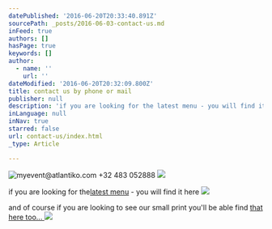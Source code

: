 ```yaml
---
datePublished: '2016-06-20T20:33:40.891Z'
sourcePath: _posts/2016-06-03-contact-us.md
inFeed: true
authors: []
hasPage: true
keywords: []
author:
  - name: ''
    url: ''
dateModified: '2016-06-20T20:32:09.800Z'
title: contact us by phone or mail
publisher: null
description: 'if you are looking for the latest menu - you will find it here '
inLanguage: null
inNav: true
starred: false
url: contact-us/index.html
_type: Article

---
```

![myevent@atlantiko.com +32 483 052888](https://the-grid-user-content.s3-us-west-2.amazonaws.com/3b998250-ed59-425f-8ddf-c4a09f1a086b.jpg)
![](https://the-grid-user-content.s3-us-west-2.amazonaws.com/913d58d4-e2c9-4f68-a033-bb4fadf04e72.jpg)

if you are looking for the[latest menu][0] - you will find it here ![](https://the-grid-user-content.s3-us-west-2.amazonaws.com/de3b4095-7a39-41f2-9cfd-7e90dd48ef13.jpg)

and of course if you are looking to see our small print you'll be able find [that here too... ][1]
![](https://the-grid-user-content.s3-us-west-2.amazonaws.com/334b20a3-6e64-4414-94f3-e23f9c948439.jpg)

[0]: https://www.dropbox.com/s/85qjrtufolbx5ku/LaBritannique%20Brussels%20Menu%20VIBRANT%202016%20all%20clients.pdf?dl=0
[1]: https://www.dropbox.com/s/fskdkvvqyhsgzfm/2016%20January%20LaBritannique%20Tand%20Cs%20-%20NEW.pdf?dl=0